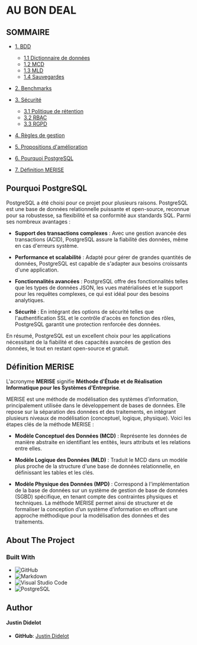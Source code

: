 # AU BON DEAL

##  SOMMAIRE
 
- [1. BDD](doc/BDD)
    - [1.1 Dictionnaire de données](doc/BDD/dictionnaire-donnees.md)
    - [1.2 MCD](doc/BDD/mcd.png)
    - [1.3 MLD](doc/BDD/mld.png)
    - [1.4 Sauvegardes](doc/BDD/sauvegardes)

- [2. Benchmarks](doc/benchmarks/benchmark-bdd.md)

- [3. Sécurité](doc/securite)
    - [3.1 Politique de rétention](doc/securite/politique-retention.md)
    - [3.2 RBAC](doc/securite/RBAC.md)
    - [3.3 RGPD](doc/securite/RGPD.md)

- [4. Règles de gestion](doc/regles-gestion.md)
    
- [5. Propositions d'amélioration](doc/propositions-ameliorations.md)

- [6. Pourquoi PostgreSQL](#pourquoi-postgresql)

- [7. Définition MERISE](#définition-merise)


## Pourquoi PostgreSQL

PostgreSQL a été choisi pour ce projet pour plusieurs raisons. PostgreSQL est une base de données relationnelle puissante et open-source, reconnue pour sa robustesse, sa flexibilité et sa conformité aux standards SQL. Parmi ses nombreux avantages :

- **Support des transactions complexes** : Avec une gestion avancée des transactions (ACID), PostgreSQL assure la fiabilité des données, même en cas d'erreurs système.

- **Performance et scalabilité** : Adapté pour gérer de grandes quantités de données, PostgreSQL est capable de s'adapter aux besoins croissants d'une application.

- **Fonctionnalités avancées** : PostgreSQL offre des fonctionnalités telles que les types de données JSON, les vues matérialisées et le support pour les requêtes complexes, ce qui est idéal pour des besoins analytiques.

- **Sécurité** : En intégrant des options de sécurité telles que l'authentification SSL et le contrôle d'accès en fonction des rôles, PostgreSQL garantit une protection renforcée des données.

En résumé, PostgreSQL est un excellent choix pour les applications nécessitant de la fiabilité et des capacités avancées de gestion des données, le tout en restant open-source et gratuit.

## Définition MERISE

L'acronyme **MERISE** signifie **Méthode d'Étude et de Réalisation Informatique pour les Systèmes d'Entreprise**.

MERISE est une méthode de modélisation des systèmes d’information, principalement utilisée dans le développement de bases de données. Elle repose sur la séparation des données et des traitements, en intégrant plusieurs niveaux de modélisation (conceptuel, logique, physique). Voici les étapes clés de la méthode MERISE :

- **Modèle Conceptuel des Données (MCD)** : Représente les données de manière abstraite en identifiant les entités, leurs attributs et les relations entre elles.

- **Modèle Logique des Données (MLD)** : Traduit le MCD dans un modèle plus proche de la structure d'une base de données relationnelle, en définissant les tables et les clés.

- **Modèle Physique des Données (MPD)** : Correspond à l'implémentation de la base de données sur un système de gestion de base de données (SGBD) spécifique, en tenant compte des contraintes physiques et techniques.
La méthode MERISE permet ainsi de structurer et de formaliser la conception d’un système d’information en offrant une approche méthodique pour la modélisation des données et des traitements.

## About The Project

### Built With

- ![GitHub](https://img.shields.io/badge/github-%23121011.svg?style=for-the-badge&logo=github&logoColor=white)
- ![Markdown](https://img.shields.io/badge/markdown-%23000000.svg?style=for-the-badge&logo=markdown&logoColor=white)
- ![Visual Studio Code](https://img.shields.io/badge/Visual%20Studio%20Code-0078d7.svg?style=for-the-badge&logo=visual-studio-code&logoColor=white)
- ![PostgreSQL](https://img.shields.io/badge/postgresql-336791?style=for-the-badge&logo=postgresql&logoColor=white)

## Author

#### Justin Didelot
- **GitHub**: [Justin Didelot](https://github.com/Srekaens)